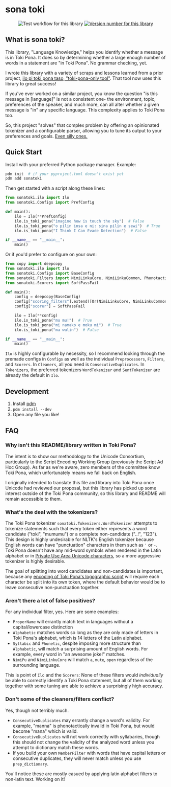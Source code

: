 # sona toki

<div align="center">

![Test workflow for this library](https://github.com/gregdan3/sona-toki/workflows/Tests/badge.svg)
[![Version number for this library](https://img.shields.io/pypi/v/sonatoki?logo=python&logoColor=%23cccccc)](https://pypi.org/project/sonatoki)

</div>

## What is **sona toki**?

This library, "Language Knowledge," helps you identify whether a message is in Toki Pona. It does so by determining whether a large enough number of words in a statement are "in Toki Pona". No grammar checking, yet.

I wrote this library with a variety of scraps and lessons learned from a prior project, [ilo pi toki pona taso, "toki-pona-only tool"](https://github.com/gregdan3/ilo-pi-toki-pona-taso). That tool now uses this library to great success!

If you've ever worked on a similar project, you know the question "is this message in [language]" is not a consistent one- the environment, topic, preferences of the speaker, and much more, can all alter whether a given message is "in" any specific language. This complexity applies to Toki Pona too.

So, this project "solves" that complex problem by offering an opinionated tokenizer and a configurable parser, allowing you to tune its output to your preferences and goals. [Even silly ones.](https://sona.pona.la/wiki/isipin_epiku)

## Quick Start

Install with your preferred Python package manager. Example:

```sh
pdm init  # if your pyproject.toml doesn't exist yet
pdm add sonatoki
```

Then get started with a script along these lines:

```py
from sonatoki.ilo import Ilo
from sonatoki.Configs import PrefConfig

def main():
    ilo = Ilo(**PrefConfig)
    ilo.is_toki_pona("imagine how is touch the sky")  # False
    ilo.is_toki_pona("o pilin insa e ni: sina pilin e sewi")  # True
    ilo.is_toki_pona("I Think I Can Evade Detection")  # False

if __name__ == "__main__":
    main()
```

Or if you'd prefer to configure on your own:

```py
from copy import deepcopy
from sonatoki.ilo import Ilo
from sonatoki.Configs import BaseConfig
from sonatoki.Filters import NimiLinkuCore, NimiLinkuCommon, Phonotactic, ProperName, Or
from sonatoki.Scorers import SoftPassFail

def main():
    config = deepcopy(BaseConfig)
    config["scoring_filters"].extend([Or(NimiLinkuCore, NimiLinkuCommon), Phonotactic, ProperName])
    config["scorer"] = SoftPassFail

    ilo = Ilo(**config)
    ilo.is_toki_pona("mu mu!")  # True
    ilo.is_toki_pona("mi namako e moku mi")  # True
    ilo.is_toki_pona("ma wulin")  # False

if __name__ == "__main__":
    main()
```

`Ilo` is highly configurable by necessity, so I recommend looking through the premade configs in `Configs` as well as the individual `Preprocessors`, `Filters`, and `Scorers`. In `Cleaners`, all you need is `ConsecutiveDuplicates`. In `Tokenizers`, the preferred tokenizers `WordTokenizer` and `SentTokenizer` are already the default in `Ilo`.

## Development

1. Install [pdm](https://github.com/pdm-project/pdm)
1. `pdm install --dev`
1. Open any file you like!

## FAQ

### Why isn't this README/library written in Toki Pona?

The intent is to show our methodology to the Unicode Consortium, particularly to the Script Encoding Working Group (previously the Script Ad Hoc Group). As far as we're aware, zero members of the committee know Toki Pona, which unfortunately means we fall back on English.

I originally intended to translate this file and library into Toki Pona once Unicode had reviewed our proposal, but this library has picked up some interest outside of the Toki Pona community, so this library and README will remain accessible to them.

### What's the deal with the tokenizers?

The Toki Pona tokenizer `sonatoki.Tokenizers.WordTokenizer` attempts to tokenize statements such that every token either represents a word candidate ("toki", "mumumu") or a complete non-candidate ("..!", "123").
This design is highly undesirable for NLTK's English tokenizer because English words can have "punctuation" characters in them such as `'` or `-`.
Toki Pona doesn't have any mid-word symbols when rendered in the Latin alphabet or in [Private Use Area Unicode characters](https://www.kreativekorp.com/ucsur/), so a more aggressive tokenizer is highly desirable.

The goal of splitting into word candidates and non-candidates is important, because any [encoding of Toki Pona's logographic script](https://www.kreativekorp.com/ucsur/charts/sitelen.html) will require each character be split into its own token, where the default behavior would be to leave consecutive non-punctuation together.

### Aren't there a lot of false positives?

For any individual filter, yes. Here are some examples:

- `ProperName` will errantly match text in languages without a capital/lowercase distinction
- `Alphabetic` matches words so long as they are only made of letters in Toki Pona's alphabet, which is 14 letters of the Latin alphabet.
- `Syllabic` and `Phonetic`, despite imposing more structure than `Alphabetic`, will match a surprising amount of English words. For example, every word in "an awesome joke!" matches.
- `NimiPu` and `NimiLinkuCore` will match `a`, `mute`, `open` regardless of the surrounding language.

This is point of `Ilo` and the `Scorers`: None of these filters would _individually_ be able to correctly identify a Toki Pona statement, but all of them working together with some tuning are able to achieve a surprisingly high accuracy.

### Don't some of the cleaners/filters conflict?

Yes, though not terribly much.

- `ConsecutiveDuplicates` may errantly change a word's validity. For example, "manna" is phonotactically invalid in Toki Pona, but would become "mana" which is valid.
- `ConsecutiveDuplicates` will not work correctly with syllabaries, though this should not change the validity of the analyzed word unless you attempt to dictionary match these words.
- If you build your own `MemberFilter` with words that have capital letters or consecutive duplicates, they will never match unless you use `prep_dictionary`.

You'll notice these are mostly casued by applying latin alphabet filters to non-latin text. Working on it!
